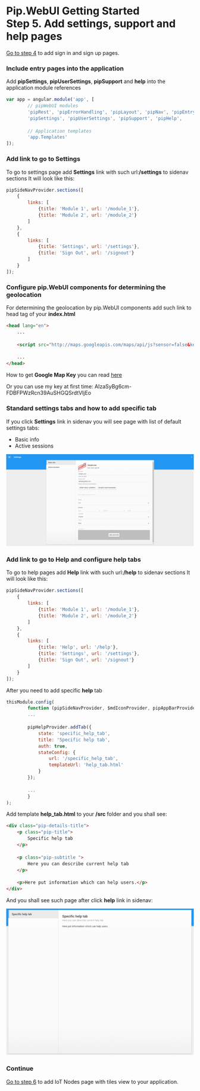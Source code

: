 # Pip.WebUI Getting Started <br/> Step 5. Add settings, support and help pages

[Go to step 4](https://github.com/pip-webui/pip-webui-sample/blob/master/step4/) to add sign in and sign up pages.

### Include entry pages into the application

Add **pipSettings**, **pipUserSettings**, **pipSupport** and **help** into the application module references

```javascript
var app = angular.module('app', [
        // pipWebUI modules
        'pipRest', 'pipErrorHandling', 'pipLayout', 'pipNav', 'pipEntry',
        'pipSettings', 'pipUserSettings', 'pipSupport', 'pipHelp',
        
        // Application templates
        'app.Templates'
]);
```

### Add link to go to Settings

To go to settings page add **Settings** link with such url:**/settings** to sidenav sections
It will look like this:

```javascript
pipSideNavProvider.sections([
    {
        links: [
            {title: 'Module 1', url: '/module_1'},
            {title: 'Module 2', url: '/module_2'}
        ]
    },
    {
        links: [
            {title: 'Settings', url: '/settings'},
            {title: 'Sign Out', url: '/signout'}
        ]
    }
]);
```

### Configure pip.WebUI components for determining the geolocation

For determining the geolocation by pip.WebUI components add such link to head tag of your **index.html**

```html
<head lang="en">
    ...
    
    <script src="http://maps.googleapis.com/maps/api/js?sensor=false&key=AIzaSyBg6cm-FDBFPWzRcn39AuSHGQSrdtVIjEo"></script>
    
    ...
</head>
```

How to get **Google Map Key** you can read [here](https://developers.google.com/maps/documentation/javascript/get-api-key)

Or you can use my key at first time: AIzaSyBg6cm-FDBFPWzRcn39AuSHGQSrdtVIjEo

### Standard settings tabs and how to add specific tab

If you click **Settings** link in sidenav you will see page with list of default settings tabs:

* Basic info
* Active sessions

![Settings standard tabs](artifacts/settings_standard_tab.png)

### Add link to go to Help and configure help tabs

To go to help pages add **Help** link with such url:**/help** to sidenav sections
It will look like this:

```javascript
pipSideNavProvider.sections([
    {
        links: [
            {title: 'Module 1', url: '/module_1'},
            {title: 'Module 2', url: '/module_2'}
        ]
    },
    {
        links: [
            {title: 'Help', url: '/help'},
            {title: 'Settings', url: '/settings'},
            {title: 'Sign Out', url: '/signout'}
        ]
    }
]);
```

After you need to add specific **help** tab

```javascript
thisModule.config(
        function (pipSideNavProvider, $mdIconProvider, pipAppBarProvider, pipAuthStateProvider, pipSettingsProvider, pipHelpProvider) {
        ...
        
        pipHelpProvider.addTab({
            state: 'specific_help_tab',
            title: 'Specific help tab',
            auth: true,
            stateConfig: {
                url: '/specific_help_tab',
                templateUrl: 'help_tab.html'
            }
        });
        
        ...
        }
);
```

Add template **help_tab.html** to your **/src** folder and you shall see:

```html
<div class="pip-details-title">
    <p class="pip-title">
        Specific help tab
    </p>

    <p class="pip-subtitle ">
        Here you can describe current help tab
    </p>

    <p>Here put information which can help users.</p>
</div>
```

And you shall see such page after click **help** link in sidenav:

![Help specific tab](artifacts/help_specific_tab.png)

### Continue

[Go to step 6](https://github.com/pip-webui/pip-webui-sample/blob/master/step6/) to add IoT Nodes page with tiles view to your application.
